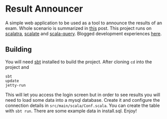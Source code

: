 Result Announcer
================

A simple web application to be used as a tool to announce the results of an exam. Whole scenario is summarized in [this](http://agaoglu.tumblr.com/post/3764038619/examining-the-examination-results-warm-up) post. This project runs on [scalatra](https://github.com/scalatra/scalatra), [scalate](https://github.com/scalate/scalate) and [scala-query](https://github.com/szeiger/scala-query). Blogged development experiences [here](http://agaoglu.tumblr.com/post/7075871849/announcing-results-with-scalatra).

Building
--------

You will need [sbt](https://github.com/harrah/xsbt/) installed to build the project. After cloning `cd` into the project and

    sbt
    update
    jetty-run

This will let you access the login screen but in order to see results you will need to load some data into a mysql database. Create it and configure the connection details in `src/main/scala/Conf.scala`. You can create the table with `sbt run`. There are some example data in install.sql. Enjoy!
